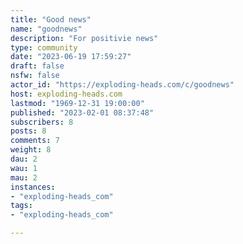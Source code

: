 ```yaml
---
title: "Good news" 
name: "goodnews"
description: "For positivie news"
type: community
date: "2023-06-19 17:59:27"
draft: false
nsfw: false
actor_id: "https://exploding-heads.com/c/goodnews"
host: exploding-heads.com
lastmod: "1969-12-31 19:00:00"
published: "2023-02-01 08:37:48"
subscribers: 8
posts: 8
comments: 7
weight: 8
dau: 2
wau: 1
mau: 2
instances:
- "exploding-heads_com"
tags: 
- "exploding-heads_com"

---
```

